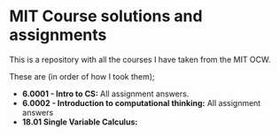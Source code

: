 # MIT Course solutions and assignments

This is a repository with all the courses I have taken from the MIT OCW. 

These are (in order of how I took them);
* **6.0001 - Intro to CS:** All assignment answers.
* **6.0002 - Introduction to computational thinking:** All assignment answers
* **18.01 Single Variable Calculus:**

